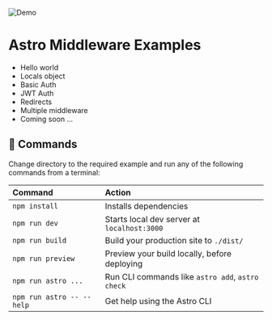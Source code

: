 ![Demo](https://i.imgur.com/dKpBx5G.png)

# Astro Middleware Examples

- Hello world
- Locals object
- Basic Auth
- JWT Auth
- Redirects
- Multiple middleware
- Coming soon ...

## 🧞 Commands

Change directory to the required example and run any of the following commands from a terminal:

| Command                   | Action                                           |
| :------------------------ | :----------------------------------------------- |
| `npm install`             | Installs dependencies                            |
| `npm run dev`             | Starts local dev server at `localhost:3000`      |
| `npm run build`           | Build your production site to `./dist/`          |
| `npm run preview`         | Preview your build locally, before deploying     |
| `npm run astro ...`       | Run CLI commands like `astro add`, `astro check` |
| `npm run astro -- --help` | Get help using the Astro CLI                     |
